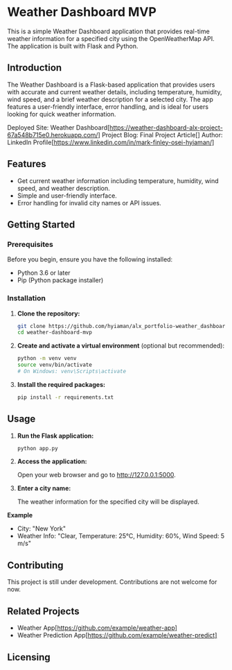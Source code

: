 # Weather Dashboard MVP

This is a simple Weather Dashboard application that provides real-time weather information for a specified city using the OpenWeatherMap API. The application is built with Flask and Python.

## Introduction
The Weather Dashboard is a Flask-based application that provides users with accurate and current weather details, including temperature, humidity, wind speed, and a brief weather description for a selected city. The app features a user-friendly interface, error handling, and is ideal for users looking for quick weather information.

Deployed Site: Weather Dashboard[https://weather-dashboard-alx-project-67a548b715e0.herokuapp.com/]
Project Blog: Final Project Article[]
Author: LinkedIn Profile[https://www.linkedin.com/in/mark-finley-osei-hyiaman/]

## Features

- Get current weather information including temperature, humidity, wind speed, and weather description.
- Simple and user-friendly interface.
- Error handling for invalid city names or API issues.

## Getting Started

### Prerequisites

Before you begin, ensure you have the following installed:

- Python 3.6 or later
- Pip (Python package installer)

### Installation

1. **Clone the repository:**

   ```bash
   git clone https://github.com/hyiaman/alx_portfolio-weather_dashboard.git
   cd weather-dashboard-mvp
   ```
2. **Create and activate a virtual environment** (optional but recommended):

    ```bash
    python -m venv venv
    source venv/bin/activate  
    # On Windows: venv\Scripts\activate
    ```
3. **Install the required packages:**
    ```bash
    pip install -r requirements.txt
    ```

## Usage
1. **Run the Flask application:**
    ```bash
    python app.py
    ```
2. **Access the application:**

    Open your web browser and go to http://127.0.0.1:5000.

3. **Enter a city name:**

    The weather information for the specified city will be displayed.

**Example**

- City: "New York"
- Weather Info: "Clear, Temperature: 25°C, Humidity: 60%, Wind Speed: 5 m/s"

## Contributing
This project is still under development. Contributions are not welcome for now.

## Related Projects
- Weather App[https://github.com/example/weather-app]
- Weather Prediction App[https://github.com/example/weather-predict]

## Licensing
